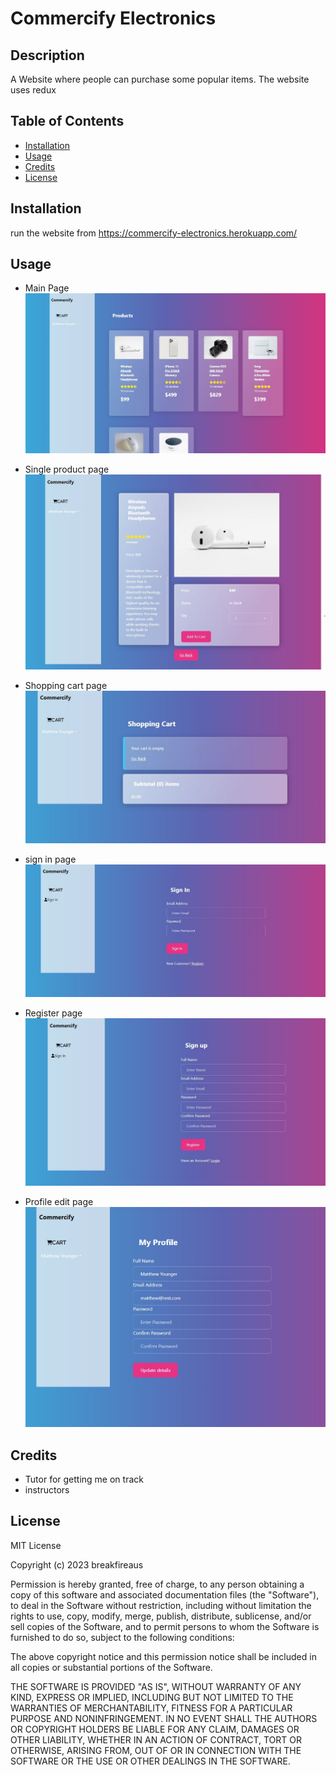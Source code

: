 # Commercify Electronics

## Description

A Website where people can purchase some popular items. The website uses redux

## Table of Contents

- [Installation](#installation)
- [Usage](#usage)
- [Credits](#credits)
- [License](#license)

## Installation

run the website from https://commercify-electronics.herokuapp.com/

## Usage

- Main Page
  ![Main Page](images/Screenshot1.jpg)

- Single product page
  ![Single product pager](images/Screenshot2.jpg)

- Shopping cart page
  ![Shopping cart page](images/Screenshot3.jpg)

- sign in page
  ![sign in page](images/Screenshot4.jpg)

- Register page
  ![Register page](images/Screenshot5.jpg)

- Profile edit page
  ![Profile edit page](images/Screenshot6.jpg)

## Credits

- Tutor for getting me on track
- instructors

## License

MIT License

Copyright (c) 2023 breakfireaus

Permission is hereby granted, free of charge, to any person obtaining a copy
of this software and associated documentation files (the "Software"), to deal
in the Software without restriction, including without limitation the rights
to use, copy, modify, merge, publish, distribute, sublicense, and/or sell
copies of the Software, and to permit persons to whom the Software is
furnished to do so, subject to the following conditions:

The above copyright notice and this permission notice shall be included in all
copies or substantial portions of the Software.

THE SOFTWARE IS PROVIDED "AS IS", WITHOUT WARRANTY OF ANY KIND, EXPRESS OR
IMPLIED, INCLUDING BUT NOT LIMITED TO THE WARRANTIES OF MERCHANTABILITY,
FITNESS FOR A PARTICULAR PURPOSE AND NONINFRINGEMENT. IN NO EVENT SHALL THE
AUTHORS OR COPYRIGHT HOLDERS BE LIABLE FOR ANY CLAIM, DAMAGES OR OTHER
LIABILITY, WHETHER IN AN ACTION OF CONTRACT, TORT OR OTHERWISE, ARISING FROM,
OUT OF OR IN CONNECTION WITH THE SOFTWARE OR THE USE OR OTHER DEALINGS IN THE
SOFTWARE.
